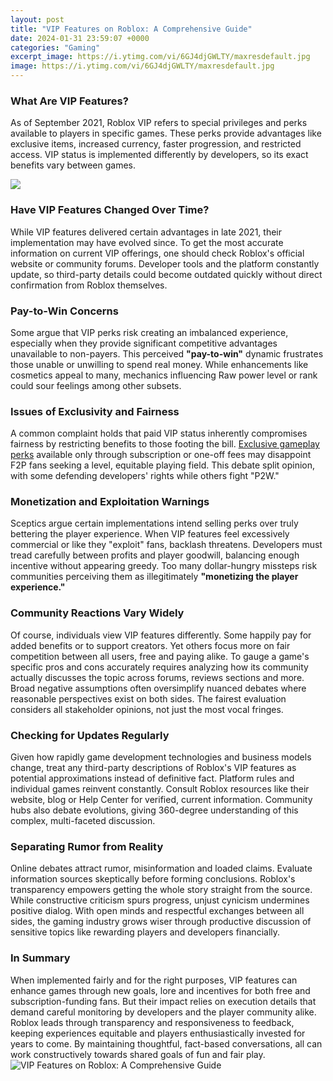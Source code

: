 ```yaml
---
layout: post
title: "VIP Features on Roblox: A Comprehensive Guide"
date: 2024-01-31 23:59:07 +0000
categories: "Gaming"
excerpt_image: https://i.ytimg.com/vi/6GJ4djGWLTY/maxresdefault.jpg
image: https://i.ytimg.com/vi/6GJ4djGWLTY/maxresdefault.jpg
---
```


### What Are VIP Features?
As of September 2021, Roblox VIP refers to special privileges and perks available to players in specific games. These perks provide advantages like exclusive items, increased currency, faster progression, and restricted access. VIP status is implemented differently by developers, so its exact benefits vary between games. 

![](https://i.ytimg.com/vi/ryChE8axhmY/maxresdefault.jpg)
### Have VIP Features Changed Over Time?
While VIP features delivered certain advantages in late 2021, their implementation may have evolved since. To get the most accurate information on current VIP offerings, one should check Roblox's official website or community forums. Developer tools and the platform constantly update, so third-party details could become outdated quickly without direct confirmation from Roblox themselves.
### Pay-to-Win Concerns 
Some argue that VIP perks risk creating an imbalanced experience, especially when they provide significant competitive advantages unavailable to non-payers. This perceived **"pay-to-win"** dynamic frustrates those unable or unwilling to spend real money. While enhancements like cosmetics appeal to many, mechanics influencing Raw power level or rank could sour feelings among other subsets.
### Issues of Exclusivity and Fairness
A common complaint holds that paid VIP status inherently compromises fairness by restricting benefits to those footing the bill. [Exclusive gameplay perks](https://store.fi.io.vn/womens-cow-funny-animal-cute-rainbow-graphic-for-men-women-and-kids-v-neck-t-shirt/women&) available only through subscription or one-off fees may disappoint F2P fans seeking a level, equitable playing field. This debate split opinion, with some defending developers' rights while others fight "P2W." 
### Monetization and Exploitation Warnings  
Sceptics argue certain implementations intend selling perks over truly bettering the player experience. When VIP features feel excessively commercial or like they "exploit" fans, backlash threatens. Developers must tread carefully between profits and player goodwill, balancing enough incentive without appearing greedy. Too many dollar-hungry missteps risk communities perceiving them as illegitimately **"monetizing the player experience."**
### Community Reactions Vary Widely
Of course, individuals view VIP features differently. Some happily pay for added benefits or to support creators. Yet others focus more on fair competition between all users, free and paying alike. To gauge a game's specific pros and cons accurately requires analyzing how its community actually discusses the topic across forums, reviews sections and more. 
Broad negative assumptions often oversimplify nuanced debates where reasonable perspectives exist on both sides. The fairest evaluation considers all stakeholder opinions, not just the most vocal fringes.
### Checking for Updates Regularly
Given how rapidly game development technologies and business models change, treat any third-party descriptions of Roblox's VIP features as potential approximations instead of definitive fact. Platform rules and individual games reinvent constantly. Consult Roblox resources like their website, blog or Help Center for verified, current information. Community hubs also debate evolutions, giving 360-degree understanding of this complex, multi-faceted discussion.
### Separating Rumor from Reality 
Online debates attract rumor, misinformation and loaded claims. Evaluate information sources skeptically before forming conclusions. Roblox's transparency empowers getting the whole story straight from the source. While constructive criticism spurs progress, unjust cynicism undermines positive dialog. With open minds and respectful exchanges between all sides, the gaming industry grows wiser through productive discussion of sensitive topics like rewarding players and developers financially.
### In Summary
When implemented fairly and for the right purposes, VIP features can enhance games through new goals, lore and incentives for both free and subscription-funding fans. But their impact relies on execution details that demand careful monitoring by developers and the player community alike. Roblox leads through transparency and responsiveness to feedback, keeping experiences equitable and players enthusiastically invested for years to come. By maintaining thoughtful, fact-based conversations, all can work constructively towards shared goals of fun and fair play.
![VIP Features on Roblox: A Comprehensive Guide](https://i.ytimg.com/vi/6GJ4djGWLTY/maxresdefault.jpg)